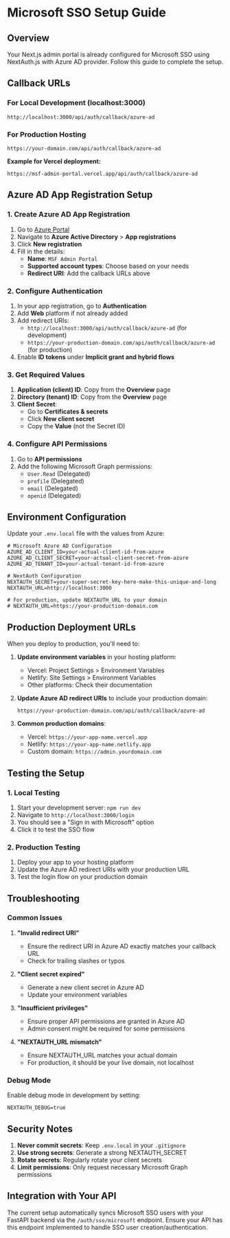 # Microsoft SSO Setup Guide

## Overview
Your Next.js admin portal is already configured for Microsoft SSO using NextAuth.js with Azure AD provider. Follow this guide to complete the setup.

## Callback URLs

### For Local Development (localhost:3000)
```
http://localhost:3000/api/auth/callback/azure-ad
```

### For Production Hosting
```
https://your-domain.com/api/auth/callback/azure-ad
```

**Example for Vercel deployment:**
```
https://msf-admin-portal.vercel.app/api/auth/callback/azure-ad
```

## Azure AD App Registration Setup

### 1. Create Azure AD App Registration
1. Go to [Azure Portal](https://portal.azure.com)
2. Navigate to **Azure Active Directory** > **App registrations**
3. Click **New registration**
4. Fill in the details:
   - **Name**: `MSF Admin Portal`
   - **Supported account types**: Choose based on your needs
   - **Redirect URI**: Add the callback URLs above

### 2. Configure Authentication
1. In your app registration, go to **Authentication**
2. Add **Web** platform if not already added
3. Add redirect URIs:
   - `http://localhost:3000/api/auth/callback/azure-ad` (for development)
   - `https://your-production-domain.com/api/auth/callback/azure-ad` (for production)
4. Enable **ID tokens** under **Implicit grant and hybrid flows**

### 3. Get Required Values
1. **Application (client) ID**: Copy from the **Overview** page
2. **Directory (tenant) ID**: Copy from the **Overview** page
3. **Client Secret**: 
   - Go to **Certificates & secrets**
   - Click **New client secret**
   - Copy the **Value** (not the Secret ID)

### 4. Configure API Permissions
1. Go to **API permissions**
2. Add the following Microsoft Graph permissions:
   - `User.Read` (Delegated)
   - `profile` (Delegated)
   - `email` (Delegated)
   - `openid` (Delegated)

## Environment Configuration

Update your `.env.local` file with the values from Azure:

```env
# Microsoft Azure AD Configuration
AZURE_AD_CLIENT_ID=your-actual-client-id-from-azure
AZURE_AD_CLIENT_SECRET=your-actual-client-secret-from-azure
AZURE_AD_TENANT_ID=your-actual-tenant-id-from-azure

# NextAuth Configuration
NEXTAUTH_SECRET=your-super-secret-key-here-make-this-unique-and-long
NEXTAUTH_URL=http://localhost:3000

# For production, update NEXTAUTH_URL to your domain
# NEXTAUTH_URL=https://your-production-domain.com
```

## Production Deployment URLs

When you deploy to production, you'll need to:

1. **Update environment variables** in your hosting platform:
   - Vercel: Project Settings > Environment Variables
   - Netlify: Site Settings > Environment Variables
   - Other platforms: Check their documentation

2. **Update Azure AD redirect URIs** to include your production domain:
   ```
   https://your-production-domain.com/api/auth/callback/azure-ad
   ```

3. **Common production domains**:
   - Vercel: `https://your-app-name.vercel.app`
   - Netlify: `https://your-app-name.netlify.app`
   - Custom domain: `https://admin.yourdomain.com`

## Testing the Setup

### 1. Local Testing
1. Start your development server: `npm run dev`
2. Navigate to `http://localhost:3000/login`
3. You should see a "Sign in with Microsoft" option
4. Click it to test the SSO flow

### 2. Production Testing
1. Deploy your app to your hosting platform
2. Update the Azure AD redirect URIs with your production URL
3. Test the login flow on your production domain

## Troubleshooting

### Common Issues

1. **"Invalid redirect URI"**
   - Ensure the redirect URI in Azure AD exactly matches your callback URL
   - Check for trailing slashes or typos

2. **"Client secret expired"**
   - Generate a new client secret in Azure AD
   - Update your environment variables

3. **"Insufficient privileges"**
   - Ensure proper API permissions are granted in Azure AD
   - Admin consent might be required for some permissions

4. **"NEXTAUTH_URL mismatch"**
   - Ensure NEXTAUTH_URL matches your actual domain
   - For production, it should be your live domain, not localhost

### Debug Mode
Enable debug mode in development by setting:
```env
NEXTAUTH_DEBUG=true
```

## Security Notes

1. **Never commit secrets**: Keep `.env.local` in your `.gitignore`
2. **Use strong secrets**: Generate a strong NEXTAUTH_SECRET
3. **Rotate secrets**: Regularly rotate your client secrets
4. **Limit permissions**: Only request necessary Microsoft Graph permissions

## Integration with Your API

The current setup automatically syncs Microsoft SSO users with your FastAPI backend via the `/auth/sso/microsoft` endpoint. Ensure your API has this endpoint implemented to handle SSO user creation/authentication.